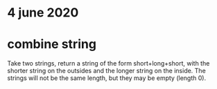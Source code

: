 # 4 june 2020
 
# combine string
   Take two strings, return a string of the form short+long+short, with the shorter string on the outsides and the longer string on the 
   inside. The strings will not be the same length, but they may be empty (length 0).
